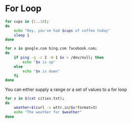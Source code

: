 # For Loop

```bash
for cups in {1..10};
do
    echo "Hey, you've had $cups of coffee today"
    sleep 1
done
```

```bash
for x in google.com bing.com facebook.com;
do
    if ping -q -c 2 -W 1 $x > /dev/null; then
        echo "$x is up"
    else
        echo "$x is down"
    fi
done
```

You can either supply a range or a set of values to a for loop

```bash
for x in $(cat cities.txt);
do
    weather=$(curl -s wttr.in/$x?format=3)
    echo "The weather for $weather"
done
```
